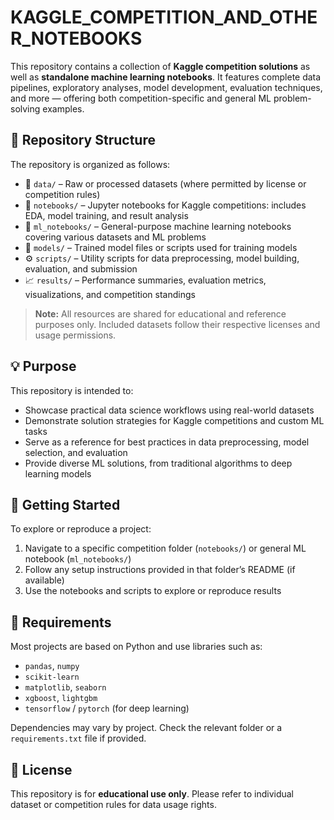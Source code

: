 # KAGGLE\_COMPETITION\_AND\_OTHER\_NOTEBOOKS

This repository contains a collection of **Kaggle competition solutions** as well as **standalone machine learning notebooks**. It features complete data pipelines, exploratory analyses, model development, evaluation techniques, and more — offering both competition-specific and general ML problem-solving examples.

## 📂 Repository Structure

The repository is organized as follows:

* 📁 `data/` – Raw or processed datasets (where permitted by license or competition rules)
* 📄 `notebooks/` – Jupyter notebooks for Kaggle competitions: includes EDA, model training, and result analysis
* 📄 `ml_notebooks/` – General-purpose machine learning notebooks covering various datasets and ML problems
* 🧠 `models/` – Trained model files or scripts used for training models
* ⚙️ `scripts/` – Utility scripts for data preprocessing, model building, evaluation, and submission
* 📈 `results/` – Performance summaries, evaluation metrics, visualizations, and competition standings

> **Note:** All resources are shared for educational and reference purposes only. Included datasets follow their respective licenses and usage permissions.

## 💡 Purpose

This repository is intended to:

* Showcase practical data science workflows using real-world datasets
* Demonstrate solution strategies for Kaggle competitions and custom ML tasks
* Serve as a reference for best practices in data preprocessing, model selection, and evaluation
* Provide diverse ML solutions, from traditional algorithms to deep learning models

## 🚀 Getting Started

To explore or reproduce a project:

1. Navigate to a specific competition folder (`notebooks/`) or general ML notebook (`ml_notebooks/`)
2. Follow any setup instructions provided in that folder’s README (if available)
3. Use the notebooks and scripts to explore or reproduce results

## 📌 Requirements

Most projects are based on Python and use libraries such as:

* `pandas`, `numpy`
* `scikit-learn`
* `matplotlib`, `seaborn`
* `xgboost`, `lightgbm`
* `tensorflow` / `pytorch` (for deep learning)

Dependencies may vary by project. Check the relevant folder or a `requirements.txt` file if provided.

## 📜 License

This repository is for **educational use only**. Please refer to individual dataset or competition rules for data usage rights.
